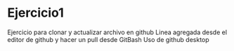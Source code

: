 # Ejercicio1

Ejercicio para clonar y actualizar archivo en github
Linea agregada desde el editor de github y hacer un pull desde GitBash
Uso de github desktop
